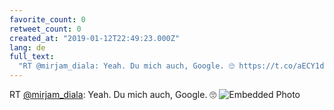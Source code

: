 ```yaml
---
favorite_count: 0
retweet_count: 0
created_at: "2019-01-12T22:49:23.000Z"
lang: de
full_text:
  "RT @mirjam_diala: Yeah. Du mich auch, Google. 🙄 https://t.co/aECY1d2YSI"
---
```


RT [@mirjam_diala](https://twitter.com/mirjam_diala): Yeah. Du mich auch,
Google. 🙄
![Embedded Photo](https://twitter-media-coderbyheart.s3.eu-north-1.amazonaws.com/1084220825346105344-Dwuo6-tWoAIYaa9.jpg)
